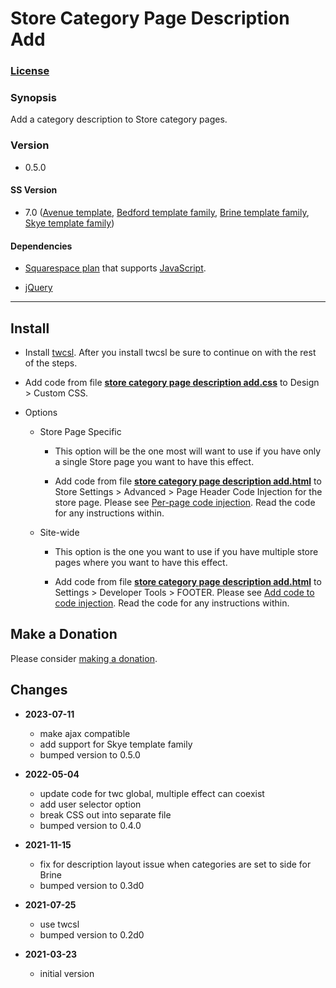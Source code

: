 # Store Category Page Description Add

### [License][1]

### Synopsis

Add a category description to Store category pages.

### Version

  * 0.5.0

#### SS Version

  * 7.0 ([Avenue template][2], [Bedford template family][3], [Brine template family][4], [Skye template family][5])

#### Dependencies

  * [Squarespace plan][6] that supports [JavaScript][7].
  
  * [jQuery][8]

---

## Install

* Install [twcsl][9]. After you install twcsl be sure to continue on with the
  rest of the steps.
  
* Add code from file **[store category page description add.css][10]** to
  Design > Custom CSS.
  
* Options

  * Store Page Specific
  
    * This option will be the one most will want to use if you have only a
      single Store page you want to have this effect.
      
    * Add code from file **[store category page description add.html][11]** to
      Store Settings > Advanced > Page Header Code Injection for the store page.
      Please see [Per-page code injection][12]. Read the code for any
      instructions within.
      
  * Site-wide
  
    * This option is the one you want to use if you have multiple store pages
      where you want to have this effect.
      
    * Add code from file **[store category page description add.html][11]** to
      Settings > Developer Tools > FOOTER. Please see [Add code to code
      injection][13]. Read the code for any instructions within.

## Make a Donation

Please consider [making a donation][14].

## Changes

* **2023-07-11**

  * make ajax compatible
  * add support for Skye template family
  * bumped version to 0.5.0
  
* **2022-05-04**

  * update code for twc global, multiple effect can coexist
  * add user selector option
  * break CSS out into separate file
  * bumped version to 0.4.0
  
* **2021-11-15**

  * fix for description layout issue when categories are set to side for Brine
  * bumped version to 0.3d0
  
* **2021-07-25**

  * use twcsl
  * bumped version to 0.2d0
  
* **2021-03-23**

  * initial version

[1]: https://github.com/tomsWebConsulting/twcsl/blob/main/LICENSE.txt#L1
[2]: https://support.squarespace.com/hc/en-us/articles/205815498-Avenue-template
[3]: https://support.squarespace.com/hc/en-us/articles/205825968-Bedford-template-family
[4]: https://support.squarespace.com/hc/en-us/articles/212512738-Brine-template-family
[5]: https://support.squarespace.com/hc/en-us/articles/217383407-Skye-template-family
[6]: https://www.squarespace.com/pricing
[7]: https://en.wikipedia.org/wiki/JavaScript
[8]: https://jquery.com/
[9]: https://github.com/tomsWebConsulting/twcsl#install-options
[10]: store%20category%20page%20description%20add.css#L1
[11]: store%20category%20page%20description%20add.html#L1
[12]: https://support.squarespace.com/hc/en-us/articles/205815908-Using-code-injection#toc-per-page-code-injection
[13]: https://support.squarespace.com/hc/en-us/articles/205815908-Using-code-injection#toc-add-code-to-code-injection
[14]: https://github.com/tomsWebConsulting/twcsl#make-a-donation
